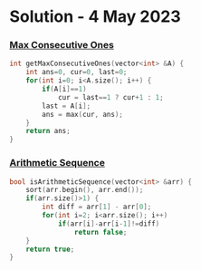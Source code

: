 # Solution - 4 May 2023

### [Max Consecutive Ones](https://workat.tech/problem-solving/practice/max-consecutive-ones)
```cpp
int getMaxConsecutiveOnes(vector<int> &A) {
	int ans=0, cur=0, last=0;
    for(int i=0; i<A.size(); i++) {
		if(A[i]==1)
			cur = last==1 ? cur+1 : 1;
		last = A[i];
		ans = max(cur, ans);
	}
	return ans;
}
```

### [Arithmetic Sequence](https://workat.tech/problem-solving/practice/arithmetic-sequence)
```cpp
bool isArithmeticSequence(vector<int> &arr) {
    sort(arr.begin(), arr.end());
	if(arr.size()>1) {
		int diff = arr[1] - arr[0];
		for(int i=2; i<arr.size(); i++)
			if(arr[i]-arr[i-1]!=diff)
				return false;
	}
	return true;
}
```